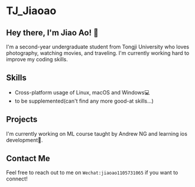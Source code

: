 # TJ_Jiaoao

## Hey there, I'm Jiao Ao! 👋
I'm a second-year undergraduate student from Tongji University who loves photography, watching movies, and traveling. I'm currently working hard to improve my coding skills.

## Skills
- Cross-platform usage of Linux, macOS and Windows💻
- to be supplemented(can't find any more good-at skills...)

## Projects
I'm currently working on ML course taught by Andrew NG and learning ios development📱.

## Contact Me
Feel free to reach out to me on `Wechat:jiaoao1105731065` if you want to connect!





